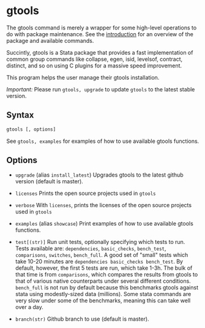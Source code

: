 gtools 
======

The gtools command is merely a wrapper for some high-level operations to do
with package maintenance. See the [introduction](index) for an overview of the
package and available commands.

Succintly, gtools is a Stata package that provides a fast implementation of
common group commands like collapse, egen, isid, levelsof, contract, distinct,
and so on using C plugins for a massive speed improvement.

This program helps the user manage their gtools installation.

_Important:_ Please run `gtools, upgrade` to update `gtools` to the
latest stable version.

Syntax
------

```stata
gtools [, options]
```

See `gtools, examples` for examples of how to use available gtools functions.

Options
-------

- `upgrade` (alias `install_latest`) Upgrades gtools to the latest github version (default is master).

- `licenses` Prints the open source projects used in `gtools`

- `verbose` With `licenses`, prints the licenses of the open source projects used in `gtools`

- `examples` (alias `showcase`) Print examples of how to use available gtools functions.

- `test[(str)]` Run unit tests, optionally specifying which tests to run.  Tests
    available are: `dependencies`, `basic_checks`, `bench_test`,
    `comparisons`, `switches`, `bench_full`.  A good set of "small" tests
    which take 10-20 minutes are `dependencies basic_checks bench_test`.  By
    default, however, the first 5 tests are run, which take 1-3h. The bulk
    of that time is from `comparisons`, which compares the results from
    gtools to that of various native counterparts under several different
    conditions. `bench_full` is not run by default because this benchmarks
    gtools against stata using modestly-sized data (millions).  Some stata
    commands are very slow under some of the benchmarks, meaning this can
    take well over a day.

- `branch(str)` Github branch to use (default is master).
